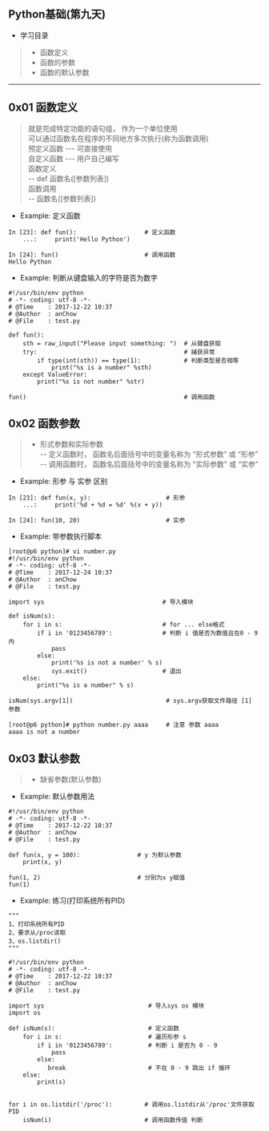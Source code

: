 ## Python基础(第九天)

*  学习目录    
> * 函数定义  
> * 函数的参数  
> * 函数的默认参数  

---
## 0x01 函数定义  
> 就是完成特定功能的语句组， 作为一个单位使用  
> 可以通过函数名在程序的不同地方多次执行(称为函数调用)  
> 预定义函数 --- 可直接使用  
> 自定义函数 --- 用户自己编写  
> 函数定义  
  -- def 函数名([参数列表])  
> 函数调用  
  -- 函数名([参数列表])      

* Example: 定义函数
```
In [23]: def fun():                   # 定义函数
    ...:     print('Hello Python')

In [24]: fun()                        # 调用函数
Hello Python
```
* Example: 判断从键盘输入的字符是否为数字
```
#!/usr/bin/env python
# -*- coding: utf-8 -*-
# @Time    : 2017-12-22 10:37
# @Author  : anChow
# @File    : test.py

def fun():
    sth = raw_input("Please input something: ")  # 从键盘获取
    try:                                         # 捕获异常
        if type(int(sth)) == type(1):            # 判断类型是否相等
            print("%s is a number" %sth)
    except ValueError:
        print("%s is not number" %str)

fun()                                            # 调用函数
```

## 0x02 函数参数
> * 形式参数和实际参数  
    -- 定义函数时， 函数名后面括号中的变量名称为 “形式参数” 或 “形参”  
    -- 调用函数时， 函数名后面括号中的变量名称为 "实际参数" 或 “实参”  

* Example: 形参 与 实参 区别
```
In [23]: def fun(x, y):                     # 形参
    ...:     print('%d + %d = %d' %(x + y))

In [24]: fun(10, 20)                        # 实参
```
* Example: 带参数执行脚本
```
[root@p6 python]# vi number.py
#!/usr/bin/env python
# -*- coding: utf-8 -*-
# @Time    : 2017-12-24 10:37
# @Author  : anChow
# @File    : test.py

import sys                                 # 导入模块

def isNum(s):
    for i in s:                            # for ... else格式
        if i in '0123456789':              # 判断 i 值是否为数值且在0 - 9 内
            pass
        else:
            print('%s is not a number' % s)
            sys.exit()                     # 退出
    else:
        print("%s is a number" % s)

isNum(sys.argv[1])                          # sys.argv获取文件路径 [1] 参数

[root@p6 python]# python number.py aaaa     # 注意 参数 aaaa
aaaa is not a number
```
## 0x03 默认参数  
> * 缺省参数(默认参数)  

* Example: 默认参数用法  
```
#!/usr/bin/env python
# -*- coding: utf-8 -*-
# @Time    : 2017-12-22 10:37
# @Author  : anChow
# @File    : test.py

def fun(x, y = 100):                # y 为默认参数
    print(x, y)

fun(1, 2)                           # 分别为x y赋值
fun(1)    
```
* Example: 练习(打印系统所有PID)
```
"""
1、打印系统所有PID
2、要求从/proc读取
3、os.listdir()
"""

#!/usr/bin/env python
# -*- coding: utf-8 -*-
# @Time    : 2017-12-22 10:37
# @Author  : anChow
# @File    : test.py

import sys                             # 导入sys os 模块
import os

def isNum(s):                          # 定义函数
    for i in s:                        # 遍历形参 s
        if i in '0123456789':          # 判断 i 是否为 0 - 9
            pass
        else:
           break                       # 不在 0 - 9 跳出 if 循环
    else:
        print(s)


for i in os.listdir('/proc'):         # 调用os.listdir从'/proc'文件获取PID
    isNum(i)                          # 调用函数传值 判断
```

